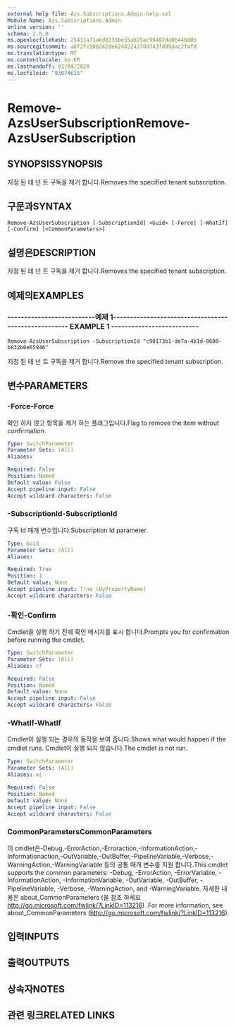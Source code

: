 ```yaml
---
external help file: Azs.Subscriptions.Admin-help.xml
Module Name: Azs.Subscriptions.Admin
online version: ''
schema: 2.0.0
ms.openlocfilehash: 25411a71a6d8233be55ab25ac99487da0b44bd0b
ms.sourcegitcommit: a6f2fc500242de6248224278d743fd09aac2fafd
ms.translationtype: MT
ms.contentlocale: ko-KR
ms.lasthandoff: 03/04/2020
ms.locfileid: "93874615"
---
```

# <span data-ttu-id="3bca5-101">Remove-AzsUserSubscription</span><span class="sxs-lookup"><span data-stu-id="3bca5-101">Remove-AzsUserSubscription</span></span>

## <span data-ttu-id="3bca5-102">SYNOPSIS</span><span class="sxs-lookup"><span data-stu-id="3bca5-102">SYNOPSIS</span></span>
<span data-ttu-id="3bca5-103">지정 된 테 넌 트 구독을 제거 합니다.</span><span class="sxs-lookup"><span data-stu-id="3bca5-103">Removes the specified tenant subscription.</span></span>

## <span data-ttu-id="3bca5-104">구문과</span><span class="sxs-lookup"><span data-stu-id="3bca5-104">SYNTAX</span></span>

```
Remove-AzsUserSubscription [-SubscriptionId] <Guid> [-Force] [-WhatIf] [-Confirm] [<CommonParameters>]
```

## <span data-ttu-id="3bca5-105">설명은</span><span class="sxs-lookup"><span data-stu-id="3bca5-105">DESCRIPTION</span></span>
<span data-ttu-id="3bca5-106">지정 된 테 넌 트 구독을 제거 합니다.</span><span class="sxs-lookup"><span data-stu-id="3bca5-106">Removes the specified tenant subscription.</span></span>

## <span data-ttu-id="3bca5-107">예제의</span><span class="sxs-lookup"><span data-stu-id="3bca5-107">EXAMPLES</span></span>

### <span data-ttu-id="3bca5-108">--------------------------예제 1--------------------------</span><span class="sxs-lookup"><span data-stu-id="3bca5-108">-------------------------- EXAMPLE 1 --------------------------</span></span>
```
Remove-AzsUserSubscription -SubscriptionId "c90173b1-de7a-4b1d-8600-b832b0e65946"
```

<span data-ttu-id="3bca5-109">지정 된 테 넌 트 구독을 제거 합니다.</span><span class="sxs-lookup"><span data-stu-id="3bca5-109">Remove the specified tenant subscription.</span></span>

## <span data-ttu-id="3bca5-110">변수</span><span class="sxs-lookup"><span data-stu-id="3bca5-110">PARAMETERS</span></span>

### <span data-ttu-id="3bca5-111">-Force</span><span class="sxs-lookup"><span data-stu-id="3bca5-111">-Force</span></span>
<span data-ttu-id="3bca5-112">확인 하지 않고 항목을 제거 하는 플래그입니다.</span><span class="sxs-lookup"><span data-stu-id="3bca5-112">Flag to remove the item without confirmation.</span></span>

```yaml
Type: SwitchParameter
Parameter Sets: (All)
Aliases: 

Required: False
Position: Named
Default value: False
Accept pipeline input: False
Accept wildcard characters: False
```

### <span data-ttu-id="3bca5-113">-SubscriptionId</span><span class="sxs-lookup"><span data-stu-id="3bca5-113">-SubscriptionId</span></span>
<span data-ttu-id="3bca5-114">구독 Id 매개 변수입니다.</span><span class="sxs-lookup"><span data-stu-id="3bca5-114">Subscription Id parameter.</span></span>

```yaml
Type: Guid
Parameter Sets: (All)
Aliases: 

Required: True
Position: 1
Default value: None
Accept pipeline input: True (ByPropertyName)
Accept wildcard characters: False
```

### <span data-ttu-id="3bca5-115">-확인</span><span class="sxs-lookup"><span data-stu-id="3bca5-115">-Confirm</span></span>
<span data-ttu-id="3bca5-116">Cmdlet을 실행 하기 전에 확인 메시지를 표시 합니다.</span><span class="sxs-lookup"><span data-stu-id="3bca5-116">Prompts you for confirmation before running the cmdlet.</span></span>

```yaml
Type: SwitchParameter
Parameter Sets: (All)
Aliases: cf

Required: False
Position: Named
Default value: None
Accept pipeline input: False
Accept wildcard characters: False
```

### <span data-ttu-id="3bca5-117">-WhatIf</span><span class="sxs-lookup"><span data-stu-id="3bca5-117">-WhatIf</span></span>
<span data-ttu-id="3bca5-118">Cmdlet이 실행 되는 경우의 동작을 보여 줍니다.</span><span class="sxs-lookup"><span data-stu-id="3bca5-118">Shows what would happen if the cmdlet runs.</span></span>
<span data-ttu-id="3bca5-119">Cmdlet이 실행 되지 않습니다.</span><span class="sxs-lookup"><span data-stu-id="3bca5-119">The cmdlet is not run.</span></span>

```yaml
Type: SwitchParameter
Parameter Sets: (All)
Aliases: wi

Required: False
Position: Named
Default value: None
Accept pipeline input: False
Accept wildcard characters: False
```

### <span data-ttu-id="3bca5-120">CommonParameters</span><span class="sxs-lookup"><span data-stu-id="3bca5-120">CommonParameters</span></span>
<span data-ttu-id="3bca5-121">이 cmdlet은-Debug,-ErrorAction,-Erroraction,-InformationAction,-Informationaction,-OutVariable,-OutBuffer,-PipelineVariable,-Verbose,-WarningAction,-WarningVariable 등의 공통 매개 변수를 지원 합니다.</span><span class="sxs-lookup"><span data-stu-id="3bca5-121">This cmdlet supports the common parameters: -Debug, -ErrorAction, -ErrorVariable, -InformationAction, -InformationVariable, -OutVariable, -OutBuffer, -PipelineVariable, -Verbose, -WarningAction, and -WarningVariable.</span></span> <span data-ttu-id="3bca5-122">자세한 내용은 about_CommonParameters (을 참조 하세요 http://go.microsoft.com/fwlink/?LinkID=113216) .</span><span class="sxs-lookup"><span data-stu-id="3bca5-122">For more information, see about_CommonParameters (http://go.microsoft.com/fwlink/?LinkID=113216).</span></span>

## <span data-ttu-id="3bca5-123">입력</span><span class="sxs-lookup"><span data-stu-id="3bca5-123">INPUTS</span></span>

## <span data-ttu-id="3bca5-124">출력</span><span class="sxs-lookup"><span data-stu-id="3bca5-124">OUTPUTS</span></span>

## <span data-ttu-id="3bca5-125">상속자</span><span class="sxs-lookup"><span data-stu-id="3bca5-125">NOTES</span></span>

## <span data-ttu-id="3bca5-126">관련 링크</span><span class="sxs-lookup"><span data-stu-id="3bca5-126">RELATED LINKS</span></span>

